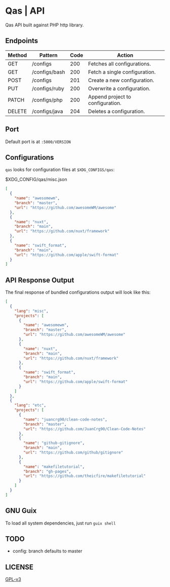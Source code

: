 # Qas | API

Qas API built against PHP http library.

## Endpoints

| Method | Pattern       | Code | Action                           |
|--------|---------------|------|----------------------------------|
| GET    | /configs      | 200  | Fetches all configurations.      |
| GET    | /configs/bash | 200  | Fetch a single configuration.    |
| POST   | /configs      | 201  | Create a new configuration.      |
| PUT    | /configs/ruby | 200  | Overwrite a configuration.       |
| PATCH  | /configs/php  | 200  | Append project to configuration. |
| DELETE | /configs/java | 204  | Deletes a configuration.         |

## Port

Default port is at `:5000/VERSION`

## Configurations

`qas` looks for configuration files at `$XDG_CONFIGS/qas`:

$XDG_CONFIG/qas/misc.json

```json
[
  {
    "name": "awesomewm",
    "branch": "master",
    "url": "https://github.com/awesomeWM/awesome"
  },
  {
    "name": "nuxt",
    "branch": "main",
    "url": "https://github.com/nuxt/framework"
  },
  {
    "name": "swift_format",
    "branch": "main",
    "url": "https://github.com/apple/swift-format"
  }
]
```

## API Response Output

The final response of bundled configurations output will look like this:

```json
[
  {
    "lang": "misc",
    "projects": [
      {
        "name": "awesomewm",
        "branch": "master",
        "url": "https://github.com/awesomeWM/awesome"
      },
      {
        "name": "nuxt",
        "branch": "main",
        "url": "https://github.com/nuxt/framework"
      },
      {
        "name": "swift_format",
        "branch": "main",
        "url": "https://github.com/apple/swift-format"
      }
    ]
  },
  {
    "lang": "etc",
    "projects": [
      {
        "name": "juancrg90/clean-code-notes",
        "branch": "master",
        "url": "https://github.com/JuanCrg90/Clean-Code-Notes"
      },
      {
        "name": "github-gitignore",
        "branch": "main",
        "url": "https://github.com/github/gitignore"
      },
      {
        "name": "makefiletutorial",
        "branch": "gh-pages",
        "url": "https://github.com/theicfire/makefiletutorial"
      }
    ]
  }
]
```

## GNU Guix

To load all system dependencies, just run `guix shell`

## TODO

- config: branch defaults to master

## LICENSE

[GPL-v3](https://www.gnu.org/licenses/gpl-3.0.en.html)
